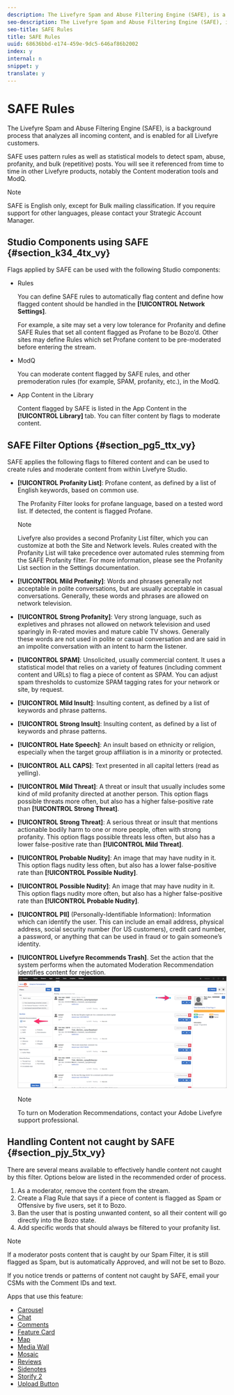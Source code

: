 ```yaml
---
description: The Livefyre Spam and Abuse Filtering Engine (SAFE), is a background process that analyzes all incoming content, and is enabled for all Livefyre customers.
seo-description: The Livefyre Spam and Abuse Filtering Engine (SAFE), is a background process that analyzes all incoming content, and is enabled for all Livefyre customers.
seo-title: SAFE Rules
title: SAFE Rules
uuid: 68636bbd-e174-459e-9dc5-646af86b2002
index: y
internal: n
snippet: y
translate: y
---
```


# SAFE Rules

The Livefyre Spam and Abuse Filtering Engine (SAFE), is a background process that analyzes all incoming content, and is enabled for all Livefyre customers.

<a id="section_m1m_dtx_vy"></a>

SAFE uses pattern rules as well as statistical models to detect spam, abuse, profanity, and bulk (repetitive) posts. You will see it referenced from time to time in other Livefyre products, notably the Content moderation tools and ModQ.

>[!NOTE]
>
>SAFE is English only, except for Bulk mailing classification. If you require support for other languages, please contact your Strategic Account Manager.

## Studio Components using SAFE {#section_k34_4tx_vy}

Flags applied by SAFE can be used with the following Studio components:

* Rules

  You can define SAFE rules to automatically flag content and define how flagged content should be handled in the **[!UICONTROL Network Settings]**.

  For example, a site may set a very low tolerance for Profanity and define SAFE Rules that set all content flagged as Profane to be Bozo’d. Other sites may define Rules which set Profane content to be pre-moderated before entering the stream.

* ModQ

  You can moderate content flagged by SAFE rules, and other premoderation rules (for example, SPAM, profanity, etc.), in the ModQ. 

* App Content in the Library

  Content flagged by SAFE is listed in the App Content in the **[!UICONTROL Library]** tab. You can filter content by flags to moderate content.

## SAFE Filter Options {#section_pg5_ttx_vy}

SAFE applies the following flags to filtered content and can be used to create rules and moderate content from within Livefyre Studio.

* **[!UICONTROL Profanity List]**: Profane content, as defined by a list of English keywords, based on common use.

  The Profanity Filter looks for profane language, based on a tested word list. If detected, the content is flagged Profane.

  >[!NOTE]
  >
  >Livefyre also provides a second Profanity List filter, which you can customize at both the Site and Network levels. Rules created with the Profanity List will take precedence over automated rules stemming from the SAFE Profanity filter. For more information, please see the Profanity List section in the Settings documentation.

* **[!UICONTROL Mild Profanity]**: Words and phrases generally not acceptable in polite conversations, but are usually acceptable in casual conversations. Generally, these words and phrases are allowed on network television. 
* **[!UICONTROL Strong Profanity]**: Very strong language, such as expletives and phrases not allowed on network television and used sparingly in R-rated movies and mature cable TV shows. Generally these words are not used in polite or casual conversation and are said in an impolite conversation with an intent to harm the listener.
* **[!UICONTROL SPAM]**: Unsolicited, usually commercial content. It uses a statistical model that relies on a variety of features (including comment content and URLs) to flag a piece of content as SPAM. You can adjust spam thresholds to customize SPAM tagging rates for your network or site, by request.
* **[!UICONTROL Mild Insult]**: Insulting content, as defined by a list of keywords and phrase patterns.
* **[!UICONTROL Strong Insult]**: Insulting content, as defined by a list of keywords and phrase patterns.
* **[!UICONTROL Hate Speech]**: An insult based on ethnicity or religion, especially when the target group affiliation is in a minority or protected.
* **[!UICONTROL ALL CAPS]**: Text presented in all capital letters (read as yelling).
* **[!UICONTROL Mild Threat]**: A threat or insult that usually includes some kind of mild profanity directed at another person. This option flags possible threats more often, but also has a higher false-positive rate than **[!UICONTROL Strong Threat]**. 

* **[!UICONTROL Strong Threat]**: A serious threat or insult that mentions actionable bodily harm to one or more people, often with strong profanity. This option flags possible threats less often, but also has a lower false-positive rate than **[!UICONTROL Mild Threat]**. 

* **[!UICONTROL Probable Nudity]**: An image that may have nudity in it. This option flags nudity less often, but also has a lower false-positive rate than **[!UICONTROL Possible Nudity]**.

* **[!UICONTROL Possible Nudity]**: An image that may have nudity in it. This option flags nudity more often, but also has a higher false-positive rate than **[!UICONTROL Probable Nudity]**.

* **[!UICONTROL PII]** (Personally-Identifiable Information): Information which can identify the user. This can include an email address, physical address, social security number (for US customers), credit card number, a password, or anything that can be used in fraud or to gain someone’s identity.
* **[!UICONTROL Livefyre Recommends Trash]**. Set the action that the system performs when the automated Moderation Recommendation identifies content for rejection.  ![](assets/mod_reco1.png)

  >[!NOTE]
  >
  >To turn on Moderation Recommendations, contact your Adobe Livefyre support professional.

## Handling Content not caught by SAFE {#section_pjy_5tx_vy}

There are several means available to effectively handle content not caught by this filter. Options below are listed in the recommended order of process.

1. As a moderator, remove the content from the stream.
1. Create a Flag Rule that says if a piece of content is flagged as Spam or Offensive by five users, set it to Bozo.
1. Ban the user that is posting unwanted content, so all their content will go directly into the Bozo state.
1. Add specific words that should always be filtered to your profanity list.

>[!NOTE]
>
>If a moderator posts content that is caught by our Spam Filter, it is still flagged as Spam, but is automatically Approved, and will not be set to Bozo.

If you notice trends or patterns of content not caught by SAFE, email your CSMs with the Comment IDs and text.

<a id="section_blk_ccj_h1b"></a>

Apps that use this feature:

* [Carousel](../c_carousel_app/c_carousel_app.md#c_carousel_app)
* [Chat](../c_chat_app/c_chat_app.md#c_chat_app)
* [Comments](c_comments_app.md#c_comments_app)
* [Feature Card](../c_feature_card_app/c_feature_card_app.md#c_feature_card_app)
* [Map](../c_map_app/c_map_app.md#c_map_app)
* [Media Wall](../c_media_wall_app/c_media_wall_app.md#c_media_wall_app)
* [Mosaic](../c_mosaic_app/c_mosaic_app.md#c_mosaic_app)
* [Reviews](../c_reviews_app/c_reviews_app.md#c_reviews_app)
* [Sidenotes](../c_sidenotes_app/c_sidenotes_app.md#c_sidenotes_app)
* [Storify 2](../c_storify2/c_storify2.md#c_storify2)
* [Upload Button](../c_upload_button_app/c_upload_button_app.md#c_upload_button_app)

